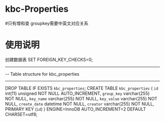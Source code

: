 # kbc-Properties
#只有增和查
groupkey需要中英文对应关系

# 使用说明
创建数据表
SET FOREIGN_KEY_CHECKS=0;

-- ----------------------------
-- Table structure for kbc_properties
-- ----------------------------
DROP TABLE IF EXISTS `kbc_properties`;
CREATE TABLE `kbc_properties` (
  `id` int(11) unsigned NOT NULL AUTO_INCREMENT,
  `group_key` varchar(255) NOT NULL,
  `key_name` varchar(255) NOT NULL,
  `key_value` varchar(255) NOT NULL,
  `create_date` datetime NOT NULL,
  `creator` varchar(255) NOT NULL,
  PRIMARY KEY (`id`)
) ENGINE=InnoDB AUTO_INCREMENT=2 DEFAULT CHARSET=utf8;
